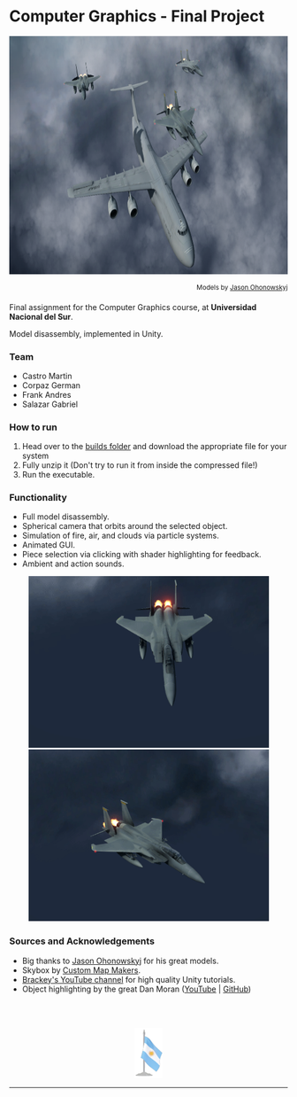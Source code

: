 #  Computer Graphics - Final Project

<p align="center"><img src="repoassets/MainScreenshot.png" alt="screenshot" width="960" height="430"></p>
<p align="right"><sup>Models by <a href="https://free3d.com/user/jasonowen">Jason Ohonowskyj</a></sup></p>

Final assignment for the Computer Graphics course, at **Universidad Nacional del Sur**.

Model disassembly, implemented in Unity.

### Team
* Castro Martin
* Corpaz German
* Frank Andres
* Salazar Gabriel

### How to run

1. Head over to the <a href="https://github.com/andres-frank/uns-cg-finalproject/tree/master/Builds">builds folder</a> and download the appropriate file for your system
2. Fully unzip it (Don't try to run it from inside the compressed file!)
3. Run the executable.

### Functionality
* Full model disassembly.
* Spherical camera that orbits around the selected object.
* Simulation of fire, air, and clouds via particle systems.
* Animated GUI.
* Piece selection via clicking with shader highlighting for feedback.
* Ambient and action sounds.

<p align="center"><img src="repoassets/F15_spin.gif" alt="F15 Spin Gif" width="435" height="310"><img src="repoassets/F15_disarm.gif" alt="F15 Spin Gif" width="435" height="310"></p>

### Sources and Acknowledgements
* Big thanks to <a href="https://free3d.com/user/jasonowen">Jason Ohonowskyj</a> for his great models.
* Skybox by <a href="http://www.custommapmakers.org/skyboxes.php">Custom Map Makers</a>.
* <a href="https://www.youtube.com/user/Brackeys">Brackey's YouTube channel</a> for high quality Unity tutorials.
* Object highlighting by the great Dan Moran ([YouTube](https://www.youtube.com/watch?v=SMLbbi8oaO8) | [GitHub](https://github.com/Broxxar/GlowingObjectOutlines))

<br>
<br>
<p align="center"><img src="repoassets/bandera_arg.png" alt="flag" width="50" height="90"></p><hr>
